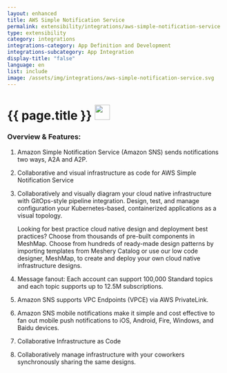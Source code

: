 ```yaml
---
layout: enhanced
title: AWS Simple Notification Service
permalink: extensibility/integrations/aws-simple-notification-service
type: extensibility
category: integrations
integrations-category: App Definition and Development
integrations-subcategory: App Integration
display-title: "false"
language: en
list: include
image: /assets/img/integrations/aws-simple-notification-service.svg
---
```


<h1>{{ page.title }} <img src="{{ page.image }}" style="width: 35px; height: 35px;" /></h1>


<!-- This needs replaced with the Category property, not the sub-category.
 #### About: Amazon Simple Notification Service (Amazon SNS) sends notifications two ways, A2A and A2P. -->

### Overview & Features:

1. Amazon Simple Notification Service (Amazon SNS) sends notifications two ways, A2A and A2P.

2. Collaborative and visual infrastructure as code for AWS Simple Notification Service

4. 
    Collaboratively and visually diagram your cloud native infrastructure with GitOps-style pipeline integration. Design, test, and manage configuration your Kubernetes-based, containerized applications as a visual topology.



    Looking for best practice cloud native design and deployment best practices? Choose from thousands of pre-built components in MeshMap. Choose from hundreds of ready-made design patterns by importing templates from Meshery Catalog or use our low code designer, MeshMap, to create and deploy your own cloud native infrastructure designs.



5. Message fanout: Each account can support 100,000 Standard topics and each topic supports up to 12.5M subscriptions.

6. Amazon SNS supports VPC Endpoints (VPCE) via AWS PrivateLink.

7. Amazon SNS mobile notifications make it simple and cost effective to fan out mobile push notifications to iOS, Android, Fire, Windows, and Baidu devices.

8. Collaborative Infrastructure as Code

9. Collaboratively manage infrastructure with your coworkers synchronously sharing the same designs.

